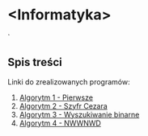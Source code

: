 # \<Informatyka>

`<Wiktor Norko>
## Spis treści

Linki do zrealizowanych programów:

1. [Algorytm 1 - Pierwsze](https://github.com/WiktorNorek/Informatyka/blob/main/pierwsze-final-2.cpp)
2. [Algorytm 2 - Szyfr Cezara](https://github.com/WiktorNorek/Informatyka/tree/main/cezara/ConsoleApplication2)
3. [Algorytm 3 - Wyszukiwanie binarne](https://github.com/WiktorNorek/Informatyka/tree/main/binarne)
4. [Algorytm 4 - NWWNWD](https://github.com/WiktorNorek/Informatyka/tree/main/NWWNWD)
